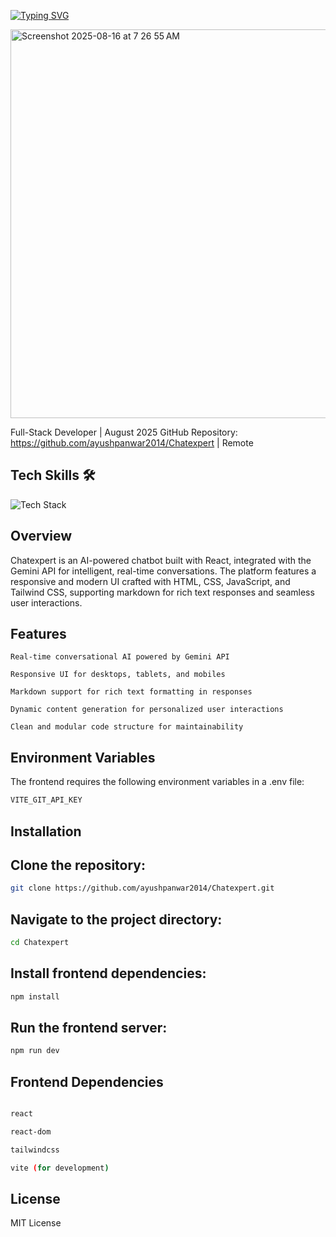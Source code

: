 [![Typing SVG](https://readme-typing-svg.herokuapp.com?font=Fira+Code&weight=500&size=30&pause=1000&color=7D1DF7&background=3159FF00&width=700&lines=%F0%9F%A4%96+Chatexpert+%E2%80%93+AI-Powered+Chatbot)](https://git.io/typing-svg)

<img width="1302" height="622" alt="Screenshot 2025-08-16 at 7 26 55 AM" src="https://github.com/user-attachments/assets/4c184ed8-eaf0-4b7f-be57-a16a7a1e9950" />


Full-Stack Developer | August 2025
GitHub Repository: https://github.com/ayushpanwar2014/Chatexpert | Remote



## Tech Skills 🛠️


  <!-- Skillicons for supported skills -->
  <img src="https://skillicons.dev/icons?i=html,css,js,react,git,github&perline=5" alt="Tech Stack" />



## Overview

Chatexpert is an AI-powered chatbot built with React, integrated with the Gemini API for intelligent, real-time conversations. The platform features a responsive and modern UI crafted with HTML, CSS, JavaScript, and Tailwind CSS, supporting markdown for rich text responses and seamless user interactions.



## Features
````bahs
Real-time conversational AI powered by Gemini API

Responsive UI for desktops, tablets, and mobiles

Markdown support for rich text formatting in responses

Dynamic content generation for personalized user interactions

Clean and modular code structure for maintainability
````

## Environment Variables

The frontend requires the following environment variables in a .env file:
```bash
VITE_GIT_API_KEY
````
## Installation


## Clone the repository:
````bash
git clone https://github.com/ayushpanwar2014/Chatexpert.git

````



## Navigate to the project directory:
````bash
cd Chatexpert

````



## Install frontend dependencies:
````bash
npm install
````




## Run the frontend server:
````bash
npm run dev
````


## Frontend Dependencies
````bash

react

react-dom

tailwindcss

vite (for development)

````

## License

MIT License
